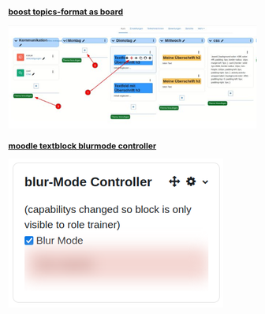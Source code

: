 
### [boost topics-format as board](boost-topicsformat-as-board)

![image](https://github.com/andreasschenkel/moodle-4-css-snippets/blob/master/boost-topicsformat-as-board/boost-topicsformat-as-board-editing.jpeg)

### [moodle textblock blurmode controller](moodle-textblock-blurmode_controller)

![image](https://github.com/andreasschenkel/moodle-4-css-snippets/raw/master/moodle-textblock-blurmode_controller/documentation/bluractive.png)

